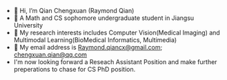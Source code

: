 - 👋 Hi, I’m Qian Chengxuan (Raymond Qian)
- 👀 A Math and CS sophomore undergraduate student in Jiangsu University
- 🌱 My research interests includes Computer Vision(Medical Imaging) and Multimodal Learning(BioMedical Informatics, Multimedia)
- 💞️ My email address is Raymond.qiancx@gmail.com; chengxuan.qian@qq.com
- I'm now looking forward a Reseach Assistant Position and make further preperations to chase for CS PhD position.

